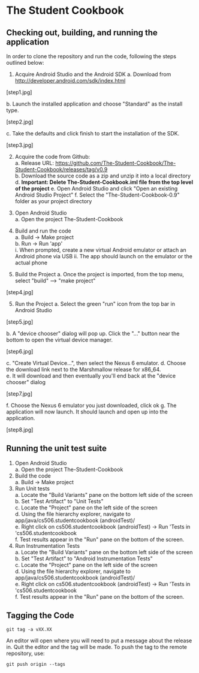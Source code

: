# The Student Cookbook

## Checking out, building, and running the application

In order to clone the repository and run the code, following the steps outlined below:

1. Acquire Android Studio and the Android SDK
  a. Download from http://developer.android.com/sdk/index.html
  
  [step1.jpg]
  
  b. Launch the installed application and choose "Standard" as the install type.
  
  [step2.jpg]
  
  c. Take the defaults and click finish to start the installation of the SDK.
  
  [step3.jpg]
  
2. Acquire the code from Github:  
  a. Release URL: https://github.com/The-Student-Cookbook/The-Student-Cookbook/releases/tag/v0.9  
  b. Download the source code as a zip and unzip it into a local directory
  d. **Important: Delete The-Student-Cookbook.iml file from the top level of the project**
  e. Open Android Studio and click "Open an existing Android Studio Project"
  f. Select the "The-Student-Cookbook-0.9" folder as your project directory

3. Open Android Studio  
  a. Open the project The-Student-Cookbook  
4. Build and run the code  
  a. Build -> Make project  
  b. Run -> Run 'app'  
    i. When prompted, create a new virtual Android emulator or attach an Android phone via USB
    ii. The app should launch on the emulator or the actual phone

4. Build the Project
  a. Once the project is imported, from the top menu, select "build" --> "make project"
  
  [step4.jpg]
  
5. Run the Project
  a. Select the green "run" icon from the top bar in Android Studio
  
  [step5.jpg]
  
  b. A "device chooser" dialog will pop up.  Click the "..." button near the bottom to open the virtual device manager.
  
  [step6.jpg]
  
  c. "Create Virtual Device...", then select the Nexus 6 emulator.
  d. Choose the download link next to the Marshmallow release for x86_64.  
  e. It will download and then eventually you'll end back at the "device chooser" dialog
  
  [step7.jpg]
  
  f. Choose the Nexus 6 emulator you just downloaded, click ok
  g. The application will now launch.  It should launch and open up into the application.
  
  [step8.jpg]

## Running the unit test suite

1. Open Android Studio  
  a. Open the project The-Student-Cookbook  
2. Build the code  
  a. Build -> Make project  
3. Run Unit tests  
  a. Locate the "Build Variants" pane on the bottom left side of the screen  
  b. Set "Test Artifact" to "Unit Tests"  
  c. Locate the "Project" pane on the left side of the screen  
  d. Using the file hierarchy explorer, navigate to app/java/cs506.studentcookbook (androidTest)/  
  e. Right click on cs506.studentcookbook (androidTest) -> Run 'Tests in 'cs506.studentcookbook  
  f. Test results appear in the "Run" pane on the bottom of the screen.   
4. Run Instrumentation Tests    
  a. Locate the "Build Variants" pane on the bottom left side of the screen   
  b. Set "Test Artifact" to "Android Instrumentation Tests"  
  c. Locate the "Project" pane on the left side of the screen  
  d. Using the file hierarchy explorer, navigate to app/java/cs506.studentcookbook (androidTest)/  
  e. Right click on cs506.studentcookbook (androidTest) -> Run 'Tests in 'cs506.studentcookbook  
  f. Test results appear in the "Run" pane on the bottom of the screen.  

## Tagging the Code
```
git tag -a vXX.XX
```

An editor will open where you will need to put a message about the release in.
Quit the editor and the tag will be made.
To push the tag to the remote repository, use:
```
git push origin --tags
``` 

